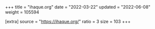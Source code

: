 +++
title = "ihaque.org"
date = "2022-03-22"
updated = "2022-06-08"
weight = 105594

[extra]
source = "https://ihaque.org/"
ratio = 3
size = 103
+++
